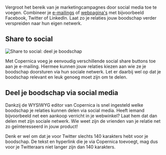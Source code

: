 Vergroot het bereik van je marketingcampagnes door social media toe te
voegen. Combineer je
[e-mailings](./email-marketing-functionaliteiten.md "E-mailings")
of [webpagina's](./maak-en-publiceer-je-eigen-webpaginas.md "Webpaginas maken")
met bijvoorbeeld Facebook, Twitter of LinkedIn. Laat zo je relaties jouw
boodschap verder verspreiden naar hun eigen netwerk.

Share to social
---------------

![Share to social: deel je
boodschap](../images/nl-social-media-en-jouw-campagnes-thumb.png "Share to social: deel je boodschap")

Met Copernica voeg je eenvoudig verschillende social share buttons toe
aan je e-mailing. Hiermee kunnen jouw relaties kiezen aan wie ze je
boodschap doorsturen via hun sociale netwerk. Let er daarbij wel op dat
je boodschap relevant en leuk genoeg moet zijn om te delen.

Deel je boodschap via social media
----------------------------------

Dankzij de WYSIWYG editor van Copernica is snel ingesteld welke
boodschap je relaties kunnen delen via social media. Heeft iemand
bijvoorbeeld net een aankoop verricht in je webwinkel? Laat hem dat dan
delen met zijn sociale netwerk. Wie weet zijn de vrienden van je relatie
net zo geïnteresseerd in jouw product!

Denk er wel om dat je voor Twitter slechts 140 karakters hebt voor je
boodschap. De tekst en hyperlink die je via Copernica toevoegt, mag dus
voor je Twitteraars niet langer zijn dan 140 karakters.
